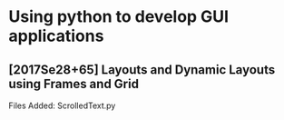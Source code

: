 # Using python to develop GUI applications

## [2017Se28+65] Layouts and Dynamic Layouts using Frames and Grid
Files Added:
ScrolledText.py
